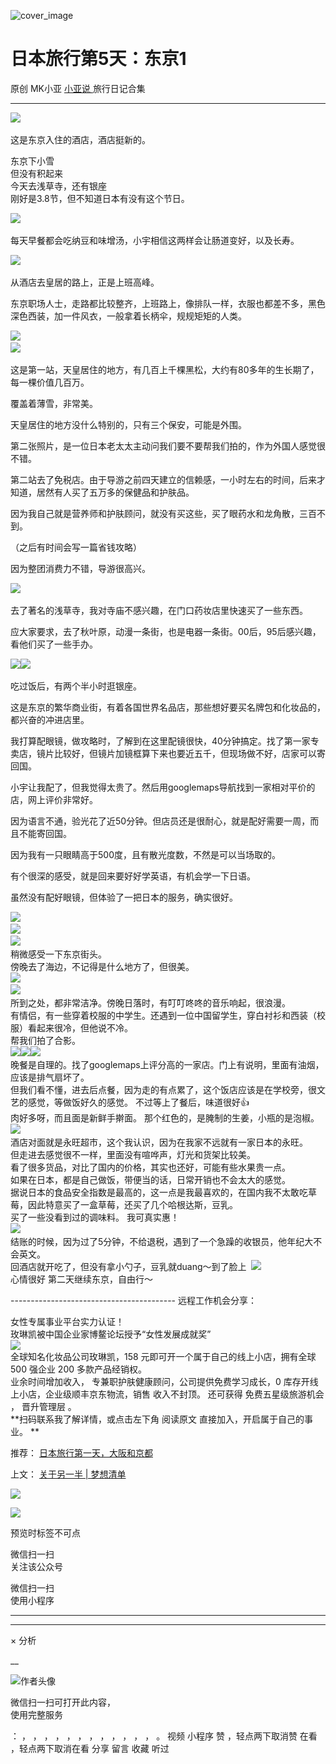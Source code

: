 ![cover_image](https://mmbiz.qpic.cn/mmbiz_jpg/A8SKDch4cJHqNxm44dmayjxsiaRayqFuG97gl2NULFDoe3pQ3gaaVjyA2U4micJyBCvTxpJmvx3BqFODdg3ARTBw/0?wx_fmt=jpeg)

#  日本旅行第5天：东京1

原创  MK小亚  [ 小亚说 ](https://mp.weixin.qq.com/mp/appmsgalbum?__biz=MzUxNDAwNTk0MQ==&action=getalbum&album_id=2876587720456847362#wechat_redirect) 旅行日记合集

__ _ _ _ _

  

![](https://mmbiz.qpic.cn/mmbiz_jpg/A8SKDch4cJH2nK0MaM5NppyadLZmX4lxZaZcnsDKO63ZAghRdIggLwXKEoaMyv1QPVZyvJTx14GR7An5dibaegA/640?wx_fmt=jpeg)
​

  

这是东京入住的酒店，酒店挺新的。

  
东京下小雪  
但没有积起来  
今天去浅草寺，还有银座  
刚好是3.8节，但不知道日本有没有这个节日。

  

![](https://mmbiz.qpic.cn/mmbiz_jpg/A8SKDch4cJH2nK0MaM5NppyadLZmX4lxqOnZrPX12aSm1MdFGC5AuTvhB8AIdsCugyTicEic5yBxF6rGRibDUUzSQ/640?wx_fmt=jpeg)
​

  

每天早餐都会吃纳豆和味增汤，小宇相信这两样会让肠道变好，以及长寿。

  

![](https://mmbiz.qpic.cn/mmbiz_jpg/A8SKDch4cJH2nK0MaM5NppyadLZmX4lxLgq8Z2aov5lX7pzjhg6TMjeXzfZPWhtSeBc3kffGRia7uia5gGYG2GcQ/640?wx_fmt=jpeg)
​

  

从酒店去皇居的路上，正是上班高峰。

  

东京职场人士，走路都比较整齐，上班路上，像排队一样，衣服也都差不多，黑色深色西装，加一件风衣，一般拿着长柄伞，规规矩矩的人类。

  

![](https://mmbiz.qpic.cn/mmbiz_jpg/A8SKDch4cJH2nK0MaM5NppyadLZmX4lx1cRIJKDAN2H2kJIClRiawaaibEucwCcQfPtFMSjq9BMkNqE1DBxEWibAg/640?wx_fmt=jpeg)
​  
![](https://mmbiz.qpic.cn/mmbiz_jpg/A8SKDch4cJH2nK0MaM5NppyadLZmX4lxCT0adD3TMba7AblMC7e3yGX0NDAsy1SZnwDAicib34ia05t5Qx7PNPbXg/640?wx_fmt=jpeg)
​

  

这是第一站，天皇居住的地方，有几百上千棵黑松，大约有80多年的生长期了，每一棵价值几百万。

覆盖着薄雪，非常美。

  

天皇居住的地方没什么特别的，只有三个保安，可能是外围。

  

第二张照片，是一位日本老太太主动问我们要不要帮我们拍的，作为外国人感觉很不错。

  

第二站去了免税店。由于导游之前四天建立的信赖感，一小时左右的时间，后来才知道，居然有人买了五万多的保健品和护肤品。

  

因为我自己就是营养师和护肤顾问，就没有买这些，买了眼药水和龙角散，三百不到。

（之后有时间会写一篇省钱攻略）

  

因为整团消费力不错，导游很高兴。

  

![](https://mmbiz.qpic.cn/mmbiz_jpg/A8SKDch4cJH2nK0MaM5NppyadLZmX4lxo5ibHDK7iaFVYDmEXckGsIqSwV1yeYdWicAQhpPXDmqhXjnqoq0pvW7rw/640?wx_fmt=jpeg)
​  

去了著名的浅草寺，我对寺庙不感兴趣，在门口药妆店里快速买了一些东西。

  

应大家要求，去了秋叶原，动漫一条街，也是电器一条街。00后，95后感兴趣，看他们买了一些手办。

  

![](https://mmbiz.qpic.cn/mmbiz_jpg/A8SKDch4cJHqNxm44dmayjxsiaRayqFuGB1SKZpYEassW8LbLSVsA2SrKiaroYU0iaZXezI2SvbjQFsHxxkCYib7Sg/640?wx_fmt=jpeg)
​
![](https://mmbiz.qpic.cn/mmbiz_jpg/A8SKDch4cJHqNxm44dmayjxsiaRayqFuGUKhGRBB09DKKibf8zVtHOVbrYGyU1kFiceU2guggSGeHIg5kPyCiaiaQQg/640?wx_fmt=jpeg)
​

  

吃过饭后，有两个半小时逛银座。

  

这是东京的繁华商业街，有着各国世界名品店，那些想好要买名牌包和化妆品的，都兴奋的冲进店里。

  

我打算配眼镜，做攻略时，了解到在这里配镜很快，40分钟搞定。找了第一家专卖店，镜片比较好，但镜片加镜框算下来也要近五千，但现场做不好，店家可以寄回国。

  

小宇让我配了，但我觉得太贵了。然后用googlemaps导航找到一家相对平价的店，网上评价非常好。

  

因为语言不通，验光花了近50分钟。但店员还是很耐心，就是配好需要一周，而且不能寄回国。

因为我有一只眼睛高于500度，且有散光度数，不然是可以当场取的。

  

有个很深的感受，就是回来要好好学英语，有机会学一下日语。

  

虽然没有配好眼镜，但体验了一把日本的服务，确实很好。

  

![](https://mmbiz.qpic.cn/mmbiz_jpg/A8SKDch4cJHqNxm44dmayjxsiaRayqFuGhhl2URmjkfI1QE7AQlcKribLfOoBU8icRz1bl3tLm2zWCJV47Z3c1cNA/640?wx_fmt=jpeg)
​  
![](https://mmbiz.qpic.cn/mmbiz_jpg/A8SKDch4cJHqNxm44dmayjxsiaRayqFuGkRAicRqj3RrI5fDPF1guXGN0mKEnmJZQWy9Licn49LAqGlqpJK6KGk5g/640?wx_fmt=jpeg)
​  
![](https://mmbiz.qpic.cn/mmbiz_jpg/A8SKDch4cJHqNxm44dmayjxsiaRayqFuGRdBUhMx1hEkEbrFzoDmuAFcZy79T65LCdZtq2qAd61mrnnBjGwYIXw/640?wx_fmt=jpeg)
​  
稍微感受一下东京街头。  
傍晚去了海边，不记得是什么地方了，但很美。  
![](https://mmbiz.qpic.cn/mmbiz_jpg/A8SKDch4cJHqNxm44dmayjxsiaRayqFuGkvEalBRLVSJQOOxcVUczQl6DN9xVgYhoiaNicrAB5UGj90pbvTMSC6Rg/640?wx_fmt=jpeg)
​  
![](https://mmbiz.qpic.cn/mmbiz_jpg/A8SKDch4cJHqNxm44dmayjxsiaRayqFuGo12wq4M18ZWWiaWe1fzyJplNESIF4RxMDxLYBXzk3CxxETTctickMjOQ/640?wx_fmt=jpeg)
​  
所到之处，都非常洁净。傍晚日落时，有叮叮咚咚的音乐响起，很浪漫。  
有情侣，有一些穿着校服的中学生。还遇到一位中国留学生，穿白衬衫和西装（校服）看起来很冷，但他说不冷。  
帮我们拍了合影。  
![](https://mmbiz.qpic.cn/mmbiz_jpg/A8SKDch4cJHqNxm44dmayjxsiaRayqFuGsUPb1jniaXxGboVhd6TwNs1Y0fmgFgxiaFiaRiaCbVZlnjciaunbGIyicyxw/640?wx_fmt=jpeg)
​
![](https://mmbiz.qpic.cn/mmbiz_jpg/A8SKDch4cJHqNxm44dmayjxsiaRayqFuG57TaII6V57CdpZDW0sWV85p91fjr5icPD6MU3VFOtSmF1gshJZSqDqA/640?wx_fmt=jpeg)
​
![](https://mmbiz.qpic.cn/mmbiz_jpg/A8SKDch4cJHqNxm44dmayjxsiaRayqFuG1cr0iakFaHHcStxxWZDeZ1TY8zqg5Eich8eqpWr5zh5LYiamic5sHqdoOA/640?wx_fmt=jpeg)
​  
晚餐是自理的。找了googlemaps上评分高的一家店。门上有说明，里面有油烟，应该是排气扇坏了。  
但我们看不懂，进去后点餐，因为走的有点累了，这个饭店应该是在学校旁，很文艺的感觉，等做饭好久的感觉。  不过等上了餐后，味道很好👍  
肉好多呀，而且面是新鲜手擀面。  那个红色的，是腌制的生姜，小瓶的是泡椒。  
![](https://mmbiz.qpic.cn/mmbiz_jpg/A8SKDch4cJHqNxm44dmayjxsiaRayqFuGjrDVPfvibDrDGKXyctFfPMucPzicO7WgSFCMjb2VDtOA0SZTSdvbbNzQ/640?wx_fmt=jpeg)
​  
酒店对面就是永旺超市，这个我认识，因为在我家不远就有一家日本的永旺。  
但走进去感觉很不一样，里面没有喧哗声，灯光和货架比较美。  
看了很多货品，对比了国内的价格，其实也还好，可能有些水果贵一点。  
如果在日本，都是自己做饭，带便当的话，日常开销也不会太大的感觉。  
据说日本的食品安全指数是最高的，这一点是我最喜欢的，在国内我不太敢吃草莓，因此特意买了一盒草莓，还买了几个哈根达斯，豆乳。  
买了一些没看到过的调味料。  我可真实惠！  
![](https://mmbiz.qpic.cn/mmbiz_jpg/A8SKDch4cJHqNxm44dmayjxsiaRayqFuGgbv4SsMQA50JLTGo1gPN7aLs5ZrNga49IEBqicrCNzqtzSgTMBj86tQ/640?wx_fmt=jpeg)
​  
结账的时候，因为过了5分钟，不给退税，遇到了一个急躁的收银员，他年纪大不会英文。  
回酒店就开吃了，但没有拿小勺子，豆乳就duang～到了脸上  ​
![](https://mmbiz.qpic.cn/mmbiz_jpg/A8SKDch4cJGrvF9QVYrGHgibkgRWnJzj7tzVLtpnXKjPMwryKdxRZoXthKV5KhCu24vW0abmI3dSpoW3iaYExeLA/640?wx_fmt=jpeg)
​  
心情很好  第二天继续东京，自由行～  
  
\-----------------------------------------  远程工作机会分享：  
  
女性专属事业平台实力认证！  
玫琳凯被中国企业家博鳌论坛授予“女性发展成就奖”  
![](https://mmbiz.qpic.cn/mmbiz_jpg/A8SKDch4cJGnR41I5Dl9IuwiaHYx7825mM68DLlh5rkkJ0CicfyzASagdMUEZ2pNCZs13Ng5n6ehtuiaW1YJrziaHQ/640?wx_fmt=jpeg)  
全球知名化妆品公司玫琳凯，158 元即可开一个属于自己的线上小店，拥有全球 500 强企业 200 多款产品经销权。  
业余时间增加收入，  专兼职护肤健康顾问，公司提供免费学习成长，0 库存开线上小店，企业级顺丰京东物流，销售  收入不封顶。  还可获得
免费五星级旅游机会  ，  晋升管理层  。  
**扫码联系我了解详情，或点击左下角 阅读原文  直接加入，开启属于自己的事业。 **  
  

推荐： [ 日本旅行第一天，大阪和京都
](https://mp.weixin.qq.com/s?__biz=MzUxNDAwNTk0MQ==&mid=2247485043&idx=1&sn=558fac0be2ebfa9f2c3738b7fc2da708&scene=21#wechat_redirect)  

上文： [ 关于另一半 | 梦想清单
](https://mp.weixin.qq.com/s?__biz=MzUxNDAwNTk0MQ==&mid=2247483894&idx=1&sn=25f8a0e9bd3f96dafb093d9d0ed82e96&chksm=f94dcf2cce3a463aa779edecf27544e4fa935148456d1972fd2cb3c87cb8a654833652d94f56&token=1279964396&lang=zh_CN&scene=21#wechat_redirect)

![](https://mmbiz.qpic.cn/mmbiz_gif/b96CibCt70iaZ7Bia3Wm91cEuWhERXfCYjTia9tf7aMjVBNRETSa2NpGjCV6tyNvgCLos8LBgwEgxcwaIw8zdOsG7A/640?wx_fmt=gif)

![](https://mmbiz.qpic.cn/mmbiz_jpg/A8SKDch4cJEicCnqTxiatgGquhIicZ1wJ1Dth5YOOzoYV7U4N3HmiaO0vVAzjOpBVdtF0gnL632Fc7HqiaDmgveQDEw/640?wx_fmt=jpeg)

  

预览时标签不可点

微信扫一扫  
关注该公众号



微信扫一扫  
使用小程序

****



****



×  分析

__

![作者头像](http://mmbiz.qpic.cn/mmbiz_png/A8SKDch4cJE0KicTMyrVCx3VLqEgic5sJ1V5QeGZTibG9GLZlSCXSj5ByXNkib5PBrZVMkI41KKxgwE1K9gfypUeRg/0?wx_fmt=png)

微信扫一扫可打开此内容，  
使用完整服务

：  ，  ，  ，  ，  ，  ，  ，  ，  ，  ，  ，  ，  。  视频  小程序  赞  ，轻点两下取消赞  在看  ，轻点两下取消在看
分享  留言  收藏  听过

